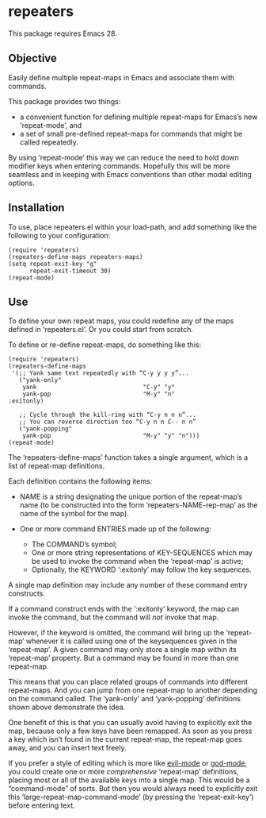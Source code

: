 # repeaters
This package requires Emacs 28.

## Objective
Easily define multiple repeat-maps in Emacs and associate them with
commands.

This package provides two things:
* a convenient function for defining multiple repeat-maps for Emacs’s
  new ‘repeat-mode’, and
* a set of small pre-defined repeat-maps for commands that might be
  called repeatedly.

By using ‘repeat-mode’ this way we can reduce the need to hold down
modifier keys when entering commands.  Hopefully this will be more
seamless and in keeping with Emacs conventions than other modal
editing options.

## Installation
To use, place repeaters.el within your load-path, and add something
like the following to your configuration:

```emacs-lisp
(require 'repeaters)
(repeaters-define-maps repeaters-maps)
(setq repeat-exit-key "g"
      repeat-exit-timeout 30)
(repeat-mode)
```

## Use
To define your own repeat maps, you could redefine any of the maps
defined in ‘repeaters.el’.  Or you could start from scratch.

To define or re-define repeat-maps, do something like this:

```emacs-lisp
(require 'repeaters)
(repeaters-define-maps
 '(;; Yank same text repeatedly with “C-y y y y”...
   ("yank-only"
    yank                              "C-y" "y"
    yank-pop                          "M-y" "n"                     :exitonly)

   ;; Cycle through the kill-ring with “C-y n n n”...
   ;; You can reverse direction too “C-y n n C-- n n”
   ("yank-popping"
    yank-pop                          "M-y" "y" "n")))
(repeat-mode)
```

The ‘repeaters-define-maps’ function takes a single argument, which
is a list of repeat-map definitions.

Each definition contains the following items:

- NAME is a string designating the unique portion of the
repeat-map’s name (to be constructed into the form
‘repeaters-NAME-rep-map’ as the name of the symbol for the map).

- One or more command ENTRIES made up of the following:

  * The COMMAND’s symbol;
  * One or more string representations of KEY-SEQUENCES which may be
      used to invoke the command when the ‘repeat-map’ is active;
  * Optionally, the KEYWORD ‘:exitonly’ may follow the key sequences.

A single map definition may include any number of these command entry
constructs.

If a command construct ends with the ‘:exitonly’ keyword, the map can
invoke the command, but the command will *not* invoke that map.

However, if the keyword is omitted, the command will bring up the
‘repeat-map’ whenever it is called using one of the keysequences given
in the ‘repeat-map’.  A given command may only store a single map
within its ‘repeat-map’ property.  But a command may be found in more
than one repeat-map.

This means that you can place related groups of commands into
different repeat-maps.  And you can jump from one repeat-map to
another depending on the command called.  The ‘yank-only’ and
‘yank-popping’ definitions shown above demonstrate the idea.

One benefit of this is that you can usually avoid having to explicitly
exit the map, because only a few keys have been remapped.  As soon as
you press a key which isn’t found in the current repeat-map, the
repeat-map goes away, and you can insert text freely.

If you prefer a style of editing which is more like
[evil-mode](https://github.com/emacs-evil/evil) or
[god-mode](https://github.com/emacsorphanage/god-mode), you could
create one or more *comprehensive* ‘repeat-map’ definitions, placing
most or all of the available keys into a single map.  This would be a
“command-mode” of sorts.  But then you would always need to explicitly
exit this ‘large-repeat-map-command-mode’ (by pressing the
‘repeat-exit-key’) before entering text.
